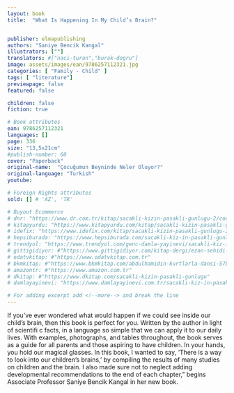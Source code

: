 ```yaml
---
layout: book
title:  "What Is Happening In My Child’s Brain?"


publisher: elmapublishing
authors: "Saniye Bencik Kangal"
illustrators: [""]
translators: #["naci-turan","burak-dogru"]
image: assets/images/ean/9786257112321.jpg
categories: [ "Family - Child" ]
tags: [ "literature"]
previewpage: false
featured: false

children: false
fiction: true

# Book attributes
ean: 9786257112321
languages: []
page: 336
size: "13,5x21cm"
#publish-number: 60
cover: "Paperback"
original-name:  "Çocuğumun Beyninde Neler Oluyor?"
original-language: "Turkish"
youtube:

# Foreign Rights attributes
sold: [] # 'AZ', 'TR'

# Buyout Ecommerce
# dnr: "https://www.dr.com.tr/kitap/sacakli-kizin-pasakli-gunlugu-2/cocuk-ve-genclik/genclik-10-yas/roman-oyku/urunno=0001893059001"
# kitapyurdu: "https://www.kitapyurdu.com/kitap/sacakli-kizin-pasakli-gunlugu-2-/560122.html&filter_name=Sa%C3%A7akl%C4%B1+K%C4%B1z%27%C4%B1n+Pasakl%C4%B1+G%C3%BCnl%C3%BC%C4%9F%C3%BC+2"
# idefix: "https://www.idefix.com/kitap/sacakli-kizin-pasakli-gunlugu-2/cocuk-ve-genclik/genclik-10-yas/roman-oyku/urunno=0001893059001"
# hepsiburada: "https://www.hepsiburada.com/sacakli-kiz-in-pasakli-gunlugu-2-damla-yayinevi-p-HBV000012ER86"
# trendyol: "https://www.trendyol.com/genc-damla-yayinevi/sacakli-kiz-in-pasakli-gunlugu-2-p-54825777"
# gittigidiyor: #"https://www.gittigidiyor.com/kitap-dergi/ezan-sehidi-adnan-menderes_pdp_732728793"
# odatvkitap: #"https://www.odatvkitap.com.tr"
# bkmkitap: #"https://www.bkmkitap.com/abdulhamidin-kurtlarla-dansi-578226"
# amazontr: #"https://www.amazon.com.tr"
# dkitap: #"https://www.dkitap.com/sacakli-kizin-pasakli-gunlugu"
# damlayayinevi: "https://www.damlayayinevi.com.tr/sacakli-kiz-in-pasakli-gunlugu-2-bu-iste-bi-terslik-var"

# For adding excerpt add <!--more--> and break the line
---
```

If you’ve ever wondered what would happen if we
could see inside our child’s brain, then this book
is perfect for you. Written by the author in light of
scientifi c facts, in a language so simple that we can
apply it to our daily lives. With examples, photographs, and tables throughout, the book serves as
a guide for all parents and those aspiring to have
children.
In your hands, you hold our magical glasses. In
this book, I wanted to say, ‘There is a way to look
into our children’s brains,’ by compiling the results
of many studies on children and the brain. I also
made sure not to neglect adding developmental
recommendations to the end of each chapter,”
begins Associate Professor Saniye Bencik Kangal
in her new book.
<!--more--> 

